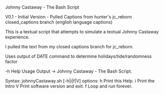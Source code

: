 Johnny Castaway - The Bash Script

V0.1 - Initial Version - Pulled Captions from hunter's jc_reborn closed_captions branch (english language captions)


This is a textual script that attempts to simulate a textual Johnny Castaway experience.

I pulled the text from my closed captions branch for jc_reborn.

Uses output of DATE command to determine holidays/tide/randomness factor

-h Help Usage Output -> 
Johnny Castaway - The Bash Script.

Syntax: johnnyCastaway.sh [-h|i|f|V]
options:
h     Print this Help.
i     Print the Intro
V     Print software version and exit.
f     Loop and run forever.

